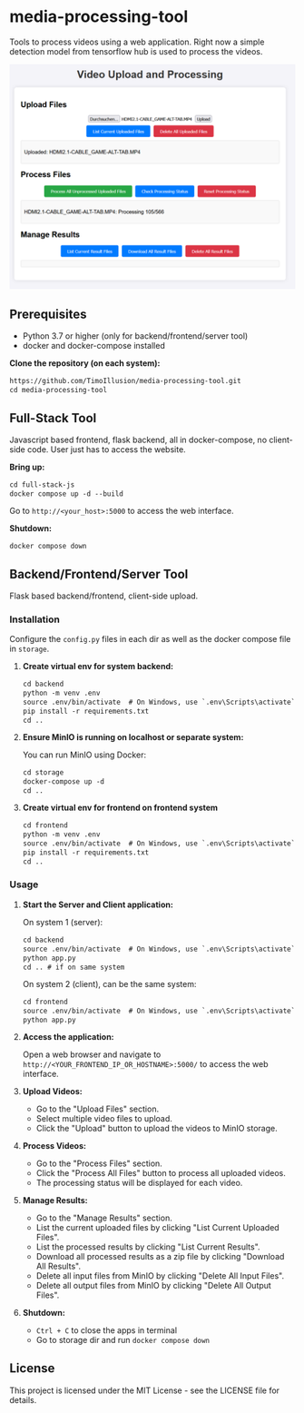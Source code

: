 # media-processing-tool

Tools to process videos using a web application. Right now a simple detection model from tensorflow hub is used to process the videos.

![GUI of media-processing-tool](assets/gui.png)

## Prerequisites

- Python 3.7 or higher (only for backend/frontend/server tool)
- docker and docker-compose installed

**Clone the repository (on each system):**
   ```shell
   https://github.com/TimoIllusion/media-processing-tool.git
   cd media-processing-tool
   ```

## Full-Stack Tool

Javascript based frontend, flask backend, all in docker-compose, no client-side code. User just has to access the website.

**Bring up:**
```shell
cd full-stack-js
docker compose up -d --build
```

Go to `http://<your_host>:5000` to access the web interface.

**Shutdown:**
```shell
docker compose down
```

## Backend/Frontend/Server Tool

Flask based backend/frontend, client-side upload.

### Installation

Configure the ``config.py`` files in each dir as well as the docker compose file in ``storage``.

1. **Create virtual env for system backend:**
   ```shell
   cd backend
   python -m venv .env 
   source .env/bin/activate  # On Windows, use `.env\Scripts\activate`
   pip install -r requirements.txt
   cd ..
   ```

2. **Ensure MinIO is running on localhost or separate system:**

   You can run MinIO using Docker:
   ```shell
   cd storage
   docker-compose up -d
   cd ..
   ```

3. **Create virtual env for frontend on frontend system**
   ```shell
   cd frontend
   python -m venv .env 
   source .env/bin/activate  # On Windows, use `.env\Scripts\activate`
   pip install -r requirements.txt
   cd ..
   ```

### Usage

1. **Start the Server and Client application:**

   On system 1 (server):
   ```shell
   cd backend
   source .env/bin/activate  # On Windows, use `.env\Scripts\activate`
   python app.py
   cd .. # if on same system
   ```

   On system 2 (client), can be the same system:
   ```shell
   cd frontend
   source .env/bin/activate  # On Windows, use `.env\Scripts\activate`
   python app.py
   ```

2. **Access the application:**

   Open a web browser and navigate to `http://<YOUR_FRONTEND_IP_OR_HOSTNAME>:5000/` to access the web interface.

3. **Upload Videos:**

   - Go to the "Upload Files" section.
   - Select multiple video files to upload.
   - Click the "Upload" button to upload the videos to MinIO storage.

4. **Process Videos:**

   - Go to the "Process Files" section.
   - Click the "Process All Files" button to process all uploaded videos.
   - The processing status will be displayed for each video.

5. **Manage Results:**

   - Go to the "Manage Results" section.
   - List the current uploaded files by clicking "List Current Uploaded Files".
   - List the processed results by clicking "List Current Results".
   - Download all processed results as a zip file by clicking "Download All Results".
   - Delete all input files from MinIO by clicking "Delete All Input Files".
   - Delete all output files from MinIO by clicking "Delete All Output Files".

6. **Shutdown:**

   - ``Ctrl + C`` to close the apps in terminal
   - Go to storage dir and run ``docker compose down``

## License

This project is licensed under the MIT License - see the LICENSE file for details.
